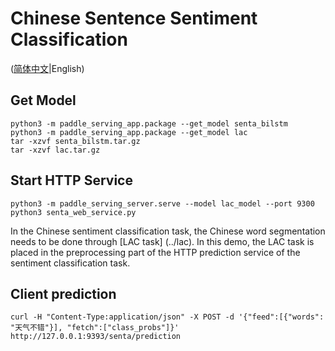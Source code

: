 # Chinese Sentence Sentiment Classification
([简体中文](./README_CN.md)|English)

## Get Model
```
python3 -m paddle_serving_app.package --get_model senta_bilstm
python3 -m paddle_serving_app.package --get_model lac
tar -xzvf senta_bilstm.tar.gz
tar -xzvf lac.tar.gz
```

## Start HTTP Service
```
python3 -m paddle_serving_server.serve --model lac_model --port 9300
python3 senta_web_service.py
```
In the Chinese sentiment classification task, the Chinese word segmentation needs to be done through [LAC task] (../lac). 
In this demo, the LAC task is placed in the preprocessing part of the HTTP prediction service of the sentiment classification task.

## Client prediction
```
curl -H "Content-Type:application/json" -X POST -d '{"feed":[{"words": "天气不错"}], "fetch":["class_probs"]}' http://127.0.0.1:9393/senta/prediction
```
